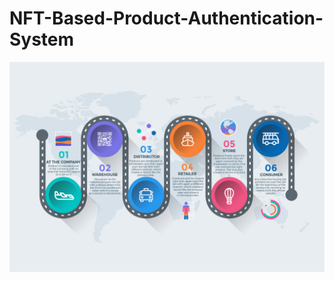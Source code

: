 # NFT-Based-Product-Authentication-System

![A product's Supply Chain Journey](journey_of_a_product.png)
